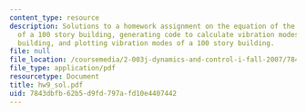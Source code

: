 ```yaml
---
content_type: resource
description: Solutions to a homework assignment on the equation of the lateral vibration
  of a 100 story building, generating code to calculate vibration modes of a 100 story
  building, and plotting vibration modes of a 100 story building.
file: null
file_location: /coursemedia/2-003j-dynamics-and-control-i-fall-2007/7843dbfb62b5d9fd797afd10e4407442_hw9_sol.pdf
file_type: application/pdf
resourcetype: Document
title: hw9_sol.pdf
uid: 7843dbfb-62b5-d9fd-797a-fd10e4407442
---
```

